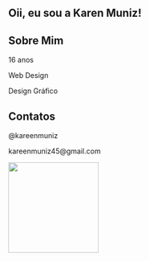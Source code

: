## Oii, eu sou a Karen Muniz!

<div class="Sobre Mim">
  <h2>Sobre Mim </h2>
  <p> 16 anos </p>
  <p> Web Design </p>
  <p> Design Gráfico </p>
</div>
<div class="REDES SOCIAIS">
  <h2>Contatos</h2>
  <p> @kareenmuniz </p>
  <p> kareenmuniz45@gmail.com </p>
</div>

<div>
    <a href="https://github.com/kareenmuniz">
    <!-- <img height="180em" src="https://github-readme-stats.vercel.app/api?username=kareenmuniz&show_icons=true&theme=dark&include_all_commits=true&count_private=true"/> -->
    <img height="180em" src="https://github-readme-stats.vercel.app/api/top-langs/?username=kareenmuniz&layout=compact&langs_count=16&theme=dark"/>
  </div>
